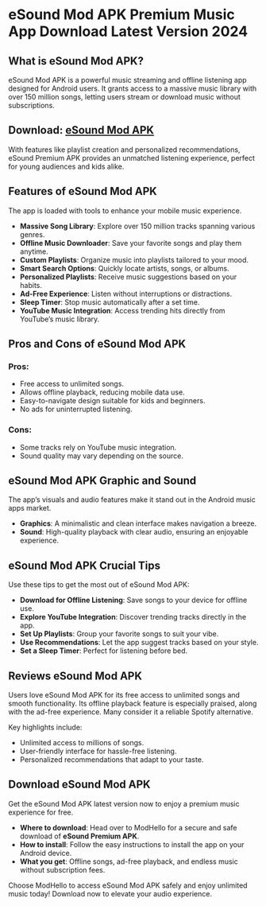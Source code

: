 # eSound Mod APK Premium Music App Download Latest Version 2024

## What is eSound Mod APK?  
eSound Mod APK is a powerful music streaming and offline listening app designed for Android users. It grants access to a massive music library with over 150 million songs, letting users stream or download music without subscriptions. 

## Download: [eSound Mod APK](https://modhello.com/esound/)  

With features like playlist creation and personalized recommendations, eSound Premium APK provides an unmatched listening experience, perfect for young audiences and kids alike.  

## Features of eSound Mod APK  
The app is loaded with tools to enhance your mobile music experience.  

- **Massive Song Library**: Explore over 150 million tracks spanning various genres.  
- **Offline Music Downloader**: Save your favorite songs and play them anytime.  
- **Custom Playlists**: Organize music into playlists tailored to your mood.  
- **Smart Search Options**: Quickly locate artists, songs, or albums.  
- **Personalized Playlists**: Receive music suggestions based on your habits.  
- **Ad-Free Experience**: Listen without interruptions or distractions.  
- **Sleep Timer**: Stop music automatically after a set time.  
- **YouTube Music Integration**: Access trending hits directly from YouTube’s music library.  

## Pros and Cons of eSound Mod APK  

### Pros:  
- Free access to unlimited songs.  
- Allows offline playback, reducing mobile data use.  
- Easy-to-navigate design suitable for kids and beginners.  
- No ads for uninterrupted listening.  

### Cons:  
- Some tracks rely on YouTube music integration.  
- Sound quality may vary depending on the source.  

## eSound Mod APK Graphic and Sound  
The app’s visuals and audio features make it stand out in the Android music apps market.  

- **Graphics**: A minimalistic and clean interface makes navigation a breeze.  
- **Sound**: High-quality playback with clear audio, ensuring an enjoyable experience.  

## eSound Mod APK Crucial Tips  
Use these tips to get the most out of eSound Mod APK:  

- **Download for Offline Listening**: Save songs to your device for offline use.  
- **Explore YouTube Integration**: Discover trending tracks directly in the app.  
- **Set Up Playlists**: Group your favorite songs to suit your vibe.  
- **Use Recommendations**: Let the app suggest tracks based on your style.  
- **Set a Sleep Timer**: Perfect for listening before bed.  

## Reviews eSound Mod APK  
Users love eSound Mod APK for its free access to unlimited songs and smooth functionality. Its offline playback feature is especially praised, along with the ad-free experience. Many consider it a reliable Spotify alternative.  

Key highlights include:  
- Unlimited access to millions of songs.  
- User-friendly interface for hassle-free listening.  
- Personalized recommendations that adapt to your taste.  

## Download eSound Mod APK  
Get the eSound Mod APK latest version now to enjoy a premium music experience for free.  

- **Where to download**: Head over to ModHello for a secure and safe download of **eSound Premium APK**.  
- **How to install**: Follow the easy instructions to install the app on your Android device.  
- **What you get**: Offline songs, ad-free playback, and endless music without subscription fees.  

Choose ModHello to access eSound Mod APK safely and enjoy unlimited music today! Download now to elevate your audio experience.  